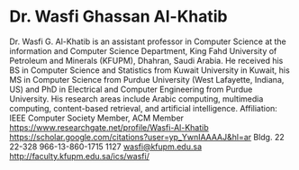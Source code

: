 # Dr. Wasfi Ghassan Al-Khatib

Dr. Wasfi G. Al-Khatib is an assistant professor in Computer Science at the information and Computer Science Department, King Fahd University of Petroleum and Minerals (KFUPM), Dhahran, Saudi Arabia. He received his BS in Computer Science and Statistics from Kuwait University in Kuwait, his MS in Computer Science from Purdue University (West Lafayette, Indiana, US) and PhD in Electrical and Computer Engineering from Purdue University. His research areas include Arabic computing, multimedia computing, content-based retrieval, and artificial intelligence.
Affiliation: IEEE Computer Society Member, ACM Member
https://www.researchgate.net/profile/Wasfi-Al-Khatib
https://scholar.google.com/citations?user=yp_YwnIAAAAJ&hl=ar
Bldg. 22
22-328
966-13-860-1715
1127
wasfi@kfupm.edu.sa
http://faculty.kfupm.edu.sa/ics/wasfi/